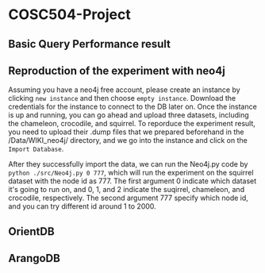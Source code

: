 # COSC504-Project

## Basic Query Performance result 


## Reproduction of the experiment with neo4j 
Assuming you have a neo4j free account, please create an instance by clicking `new instance` and then choose `empty instance`. Download the credentials for the instance to connect to the DB later on. 
Once the instance is up and running, you can go ahead and upload three datasets, including the chameleon, crocodile, and squirrel. 
To reporduce the experiment result, you need to upload their .dump files that we prepared beforehand  in the /Data/WIKI_neo4j/ directory, and we go into the instance and click on the `Import Database`. 


After they successfully import the data, we can run the Neo4j.py code by `python ./src/Neo4j.py 0 777`,  which will run the experiment on the squirrel dataset with the node id as 777. 
The first argument 0 indicate which dataset it's going to run on, and 0, 1, and 2 indicate the suqirrel, chameleon, and crocodile, respectively.
The second argument 777 specify which node id, and you can try different id around 1 to 2000.



## OrientDB 

## ArangoDB
